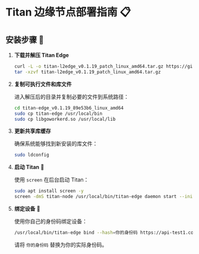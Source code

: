 
# Titan 边缘节点部署指南 📋

## 安装步骤 🚀

1. **下载并解压 Titan Edge**

   ```bash
   curl -L -o titan-l2edge_v0.1.19_patch_linux_amd64.tar.gz https://github.com/Titannet-dao/titan-node/releases/download/v0.1.19/titan-l2edge_v0.1.19_patch_linux_amd64.tar.gz
   tar -xzvf titan-l2edge_v0.1.19_patch_linux_amd64.tar.gz
   ```

2. **复制可执行文件和库文件**

   进入解压后的目录并复制必要的文件到系统路径：

   ```bash
   cd titan-edge_v0.1.19_89e53b6_linux_amd64
   sudo cp titan-edge /usr/local/bin
   sudo cp libgoworkerd.so /usr/local/lib
   ```

3. **更新共享库缓存**

   确保系统能够找到新安装的库文件：

   ```bash
   sudo ldconfig
   ```

4. **启动 Titan** 🚀

   使用 `screen` 在后台启动 Titan：

   ```bash
   sudo apt install screen -y
   screen -dmS titan-node /usr/local/bin/titan-edge daemon start --init --url https://cassini-locator.titannet.io:5000/rpc/v0
   ```

5. **绑定设备** 🔗

   使用你自己的身份码绑定设备：

   ```bash
   /usr/local/bin/titan-edge bind --hash=你的身份码 https://api-test1.container1.titannet.io/api/v2/device/binding
   ```

   请将 `你的身份码` 替换为你的实际身份码。
